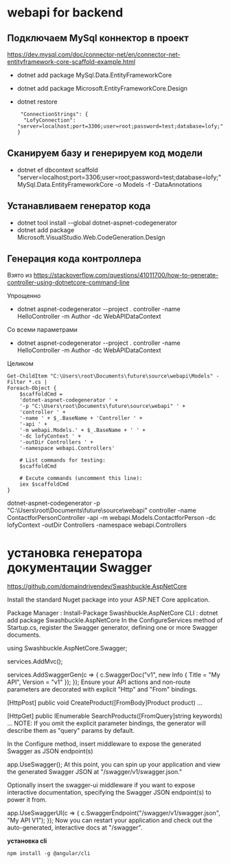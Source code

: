 # webapi for backend

## Подключаем MySql коннектор в проект
https://dev.mysql.com/doc/connector-net/en/connector-net-entityframework-core-scaffold-example.html

- dotnet add package MySql.Data.EntityFrameworkCore
- dotnet add package Microsoft.EntityFrameworkCore.Design
- dotnet restore


       "ConnectionStrings": {
        "LofyConnection": "server=localhost;port=3306;user=root;password=test;database=lofy;"
      }

## Сканируем базу и генерируем код модели
- dotnet ef dbcontext scaffold "server=localhost;port=3306;user=root;password=test;database=lofy;" MySql.Data.EntityFrameworkCore -o Models -f -DataAnnotations

## Устанавливаем генератор кода
- dotnet tool install --global dotnet-aspnet-codegenerator
- dotnet add package Microsoft.VisualStudio.Web.CodeGeneration.Design

## Генерация кода контроллера
Взято из
https://stackoverflow.com/questions/41011700/how-to-generate-controller-using-dotnetcore-command-line

Упрощенно
- dotnet aspnet-codegenerator --project . controller -name HelloController -m Author -dc WebAPIDataContext

Со всеми параметрами
- dotnet aspnet-codegenerator --project . controller -name HelloController -m Author -dc WebAPIDataContext

Целиком

    Get-ChildItem "C:\Users\root\Documents\future\source\webapi\Models" -Filter *.cs | 
    Foreach-Object {
        $scaffoldCmd = 
        'dotnet-aspnet-codegenerator ' + 
        '-p "C:\Users\root\Documents\future\source\webapi" ' +
        'controller ' + 
        '-name ' + $_.BaseName + 'Controller ' +
        '-api ' + 
        '-m webapi.Models.' + $_.BaseName + ' ' +
        '-dc lofyContext ' +
        '-outDir Controllers ' +
        '-namespace webapi.Controllers'

        # List commands for testing:
        $scaffoldCmd

        # Excute commands (uncomment this line):
        iex $scaffoldCmd
    }


dotnet-aspnet-codegenerator -p "C:\Users\root\Documents\future\source\webapi" controller -name ContactforPersonController -api -m webapi.Models.ContactforPerson -dc lofyContext -outDir Controllers -namespace webapi.Controllers

# установка генератора документации Swagger
https://github.com/domaindrivendev/Swashbuckle.AspNetCore

Install the standard Nuget package into your ASP.NET Core application.

Package Manager : Install-Package Swashbuckle.AspNetCore
CLI : dotnet add package Swashbuckle.AspNetCore
In the ConfigureServices method of Startup.cs, register the Swagger generator, defining one or more Swagger documents.

using Swashbuckle.AspNetCore.Swagger;

services.AddMvc();

services.AddSwaggerGen(c =>
{
    c.SwaggerDoc("v1", new Info { Title = "My API", Version = "v1" });
});
Ensure your API actions and non-route parameters are decorated with explicit "Http" and "From" bindings.

[HttpPost]
public void CreateProduct([FromBody]Product product)
...

[HttpGet]
public IEnumerable<Product> SearchProducts([FromQuery]string keywords)
...
NOTE: If you omit the explicit parameter bindings, the generator will describe them as "query" params by default.

In the Configure method, insert middleware to expose the generated Swagger as JSON endpoint(s)

app.UseSwagger();
At this point, you can spin up your application and view the generated Swagger JSON at "/swagger/v1/swagger.json."

Optionally insert the swagger-ui middleware if you want to expose interactive documentation, specifying the Swagger JSON endpoint(s) to power it from.

app.UseSwaggerUI(c =>
{
    c.SwaggerEndpoint("/swagger/v1/swagger.json", "My API V1");
});
Now you can restart your application and check out the auto-generated, interactive docs at "/swagger".


**установка cli**

    npm install -g @angular/cli
